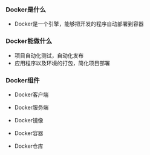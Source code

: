 ### Docker是什么

* Docker是一个引擎，能够把开发的程序自动部署到容器



### Docker能做什么

* 项目自动化测试，自动化发布
* 应用程序以及环境的打包，简化项目部署



### Docker组件

* Docker客户端

* Docker服务端

* Docker镜像

* Docker容器

* Docker仓库

  